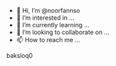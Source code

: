 - 👋 Hi, I’m @noorfannso
- 👀 I’m interested in ...
- 🌱 I’m currently learning ...
- 💞️ I’m looking to collaborate on ...
- 📫 How to reach me ...

<!---
noorfannso/noorfannso is a ✨ special ✨ repository because its `README.md` (this file) appears on your GitHub profile.
You can click the Preview link to take a look at your changes.
--->
 baksloq0
